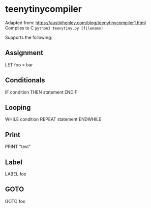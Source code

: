 # teenytinycompiler
Adapted from: https://austinhenley.com/blog/teenytinycompiler1.html
Compiles to C
`python3 teenytiny.py [filename]`

Supports the following:
## Assignment
LET foo = bar

## Conditionals
IF condition THEN
  statement
ENDIF

## Looping
WHILE condition REPEAT
  statement
ENDWHILE

## Print
PRINT "text"


## Label
LABEL foo

## GOTO
GOTO foo
